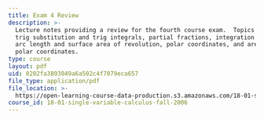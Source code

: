 ```yaml
---
title: Exam 4 Review
description: >-
  Lecture notes providing a review for the fourth course exam.  Topics include
  trig substitution and trig integrals, partial fractions, integration by parts,
  arc length and surface area of revolution, polar coordinates, and area in
  polar coordinates.
type: course
layout: pdf
uid: 0202fa3893049a6a502c4f7079eca657
file_type: application/pdf
file_location: >-
  https://open-learning-course-data-production.s3.amazonaws.com/18-01-single-variable-calculus-fall-2006/0202fa3893049a6a502c4f7079eca657_exam4_review.pdf
course_id: 18-01-single-variable-calculus-fall-2006
---
```

